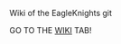 Wiki of the EagleKnights git

GO TO THE [WIKI](https://github.com/EagleKnights/Eagle_Knights-Wiki/wiki) TAB! 




